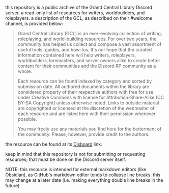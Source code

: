 this repository is a public archive of the Grand Central Library Discord server, a read-only list of resources for writers, worldbuilders, and roleplayers. a description of the GCL, as described on their #welcome channel, is provided below:

> Grand Central Library (GCL) is an ever-evolving collection of writing, roleplaying, and world-building resources. For over two years, the community has helped us collect and compose a vast assortment of useful tools, guides, and how-tos. It's our hope that the curated information contained here will help writers, roleplayers, worldbuilders, loremasters, and server owners alike to create better content for their communities and the Discord RP community as a whole.  
> 
> Each resource can be found indexed by category and sorted by submission date. All authored documents within the library are considered property of their respective authors with free for use under Creative Commons with license for Attribution-Share-Alike (CC BY-SA Copyright) unless otherwise noted. Links to outside material are copyrighted or licensed at the discretion of the webmaster of each resource and are listed here with their permission whenever possible. 
> 
> You may freely use any materials you find here for the betterment of the community. Please, however, provide credit to the authors.

the resource can be found at its [Disboard](https://disboard.org/server/553282299618394154) link.

keep in mind that this repository is not for submitting or requesting resources; that must be done on the Discord server itself.

NOTE: this resource is intended for external markdown editors (like Obsidian), as GitHub's markdown editor tends to collapse line breaks. this may change at a later date (i.e. making everything double line breaks in the future)